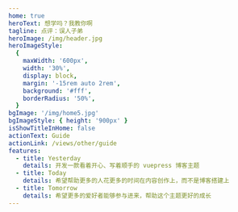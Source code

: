 ```yaml
---
home: true
heroText: 想学吗？我教你啊
tagline: 点评：误人子弟
heroImage: /img/header.jpg
heroImageStyle:
  {
    maxWidth: '600px',
    width: '30%',
    display: block,
    margin: '-15rem auto 2rem',
    background: '#fff',
    borderRadius: '50%',
  }
bgImage: '/img/home5.jpg'
bgImageStyle: { height: '900px' }
isShowTitleInHome: false
actionText: Guide
actionLink: /views/other/guide
features:
  - title: Yesterday
    details: 开发一款看着开心、写着顺手的 vuepress 博客主题
  - title: Today
    details: 希望帮助更多的人花更多的时间在内容创作上，而不是博客搭建上
  - title: Tomorrow
    details: 希望更多的爱好者能够参与进来，帮助这个主题更好的成长
---
```

